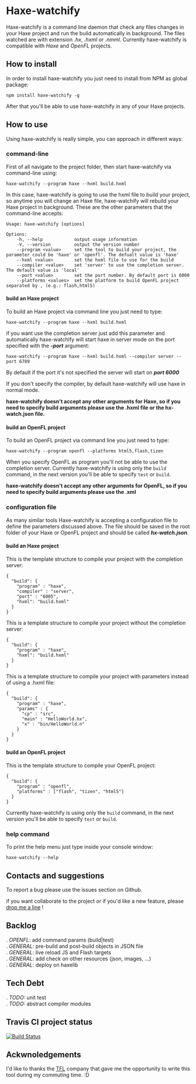 # Haxe-watchify

Haxe-watchify is a command line daemon that check any files changes in your Haxe project and run the build automatically in background.
The files watched are with extension _.hx_, _.hxml_ or _.nmml_.
Currently haxe-watchify is compatible with _Haxe_ and _OpenFL_ projects.

## How to install
In order to install haxe-watchify you just need to install from NPM as global package:

```
npm install haxe-watchify -g
```
After that you'll be able to use haxe-watchify in any of your Haxe projects.

## How to use
Using haxe-watchify is really simple, you can approach in different ways:

### command-line
First of all navigate to the project folder, then start haxe-watchify via command-line using:

```
haxe-watchify --program haxe --hxml build.hxml
```

In this case, haxe-watchify is going to use the hxml file to build your project, so anytime you will change an Haxe file, haxe-watchify will rebuild your Haxe project in background.
These are the other parameters that the command-line accepts:

```
Usage: haxe-watchify [options]

Options:
    -h, --help            output usage information
    -V, --version         output the version number
    --program <value>     set the tool to build your project, the parameter could be 'haxe' or 'openfl'. The defualt value is 'haxe'
    --hxml <value>        set the hxml file to use for the build
    --compiler <value>    set 'server' to use the completion server. The default value is 'local'
    --port <value>        set the port number. By default port is 6000
    --platforms <values>  set the platform to build OpenFL project separated by , (e.g.: flash,html5)
```

#### build an Haxe project
To build an Haxe project via command line you just need to type:

```
haxe-watchify --program haxe --hxml build.hxml
```

if you want use the completion server just add this parameter and automatically haxe-watchify will start haxe in server mode on the port specified with the _**-port**_ argument:

```
haxe-watchify --program haxe --hxml build.hxml --compiler server --port 6789
```

By default if the port it's not specified the server will start on _**port 6000**_

If you don't specify the compiler, by default haxe-watchify will use haxe in normal mode.

**haxe-watchify doesn't accept any other arguments for Haxe, so if you need to specify build arguments please use the .hxml file or the hx-watch.json file.**

#### build an OpenFL project

To build an OpenFL project via command line you just need to type:

```
haxe-watchify --program openfl --platforms html5,flash,tizen
```
When you specify OpenFL as program you'll not be able to use the completion server.
Currently haxe-watchify is using only the ```build``` command, in the next version you'll be able to specify ```test``` or ```build```.

**haxe-watchify doesn't accept any other arguments for OpenFL, so if you need to specify build arguments please use the .xml**

### configuration file

As many similar tools Haxe-watchify is accepting a configuration file to define the parameters discussed above.
The file should be saved in the root folder of your Haxe or OpenFL project and should be called _**hx-watch.json**_.

#### build an Haxe project

This is the template structure to compile your project with the completion server:

```
{
  "build": {
    "program" : "haxe",
    "compiler" : "server",
    "port" : "6005",
    "hxml": "build.hxml"
  }
}

```

This is a template structure to compile your project without the completion server:

```
{
  "build": {
    "program" : "haxe",
    "hxml": "build.hxml"
  }
}

```

This is a template structure to compile your project with parameters instead of using a .hxml file:

```
{
  "build": {
    "program" : "haxe",
    "params" : {
      "cp" : "src",
      "main" : "HelloWorld.hx",
      "x" : "bin/HelloWorld.n"
    }
  }
}

```

#### build an OpenFL project

This is the template structure to compile your OpenFL project:

```
{
  "build": {
    "program" : "openfl",
    "platforms" : ["flash", "tizen", "html5"]
  }
}

```
Currently haxe-watchify is using only the ```build``` command, in the next version you'll be able to specify ```test``` or ```build```.

### help command

To print the help menu just type inside your console window:

```
haxe-watchify --help
```


## Contacts and suggestions

To report a bug please use the issues section on Github.

if you want collaborate to the project or if you'd like a new feature, please [drop me a line](mailto:mezzalab@gmail.com) !

## Backlog

. _OPENFL_: add command params (build|test)  
. _GENERAL_: pre-build and post-build objects in JSON file  
. _GENERAL_: live reload JS and Flash targets  
. _GENERAL_: add check on other resources (json, images, ...)  
. _GENERAL_: deploy on haxelib  

## Tech Debt

. _TODO:_ unit test  
. _TODO:_ abstract compiler modules  

## Travis CI project status
[![Build Status](https://travis-ci.org/lucamezzalira/haxe-watchify.svg?branch=master)](https://travis-ci.org/lucamezzalira/haxe-watchify)

## Ackwnoledgements

I'd like to thanks the [TFL](http://www.tfl.gov.uk) company that gave me the opportunity to write this tool during my commuting time. :D
